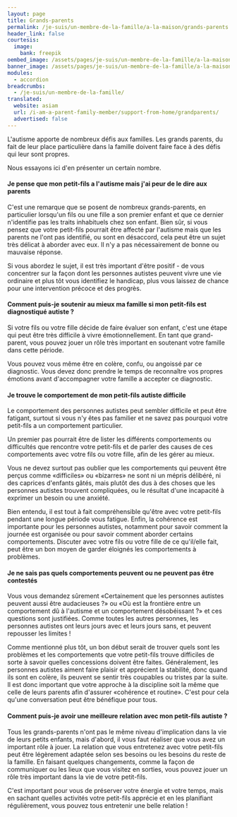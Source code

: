 ```yaml
---
layout: page
title: Grands-parents
permalink: /je-suis/un-membre-de-la-famille/a-la-maison/grands-parents
header_link: false
courtesis:
  image:
    bank: freepik
oembed_image: /assets/pages/je-suis/un-membre-de-la-famille/a-la-maison/grands-parents/opengraph.jpg
banner_image: /assets/pages/je-suis/un-membre-de-la-famille/a-la-maison/grands-parents/banner.jpg
modules:
  - accordion
breadcrumbs:
  - /je-suis/un-membre-de-la-famille/
translated:
  website: asiam
  url: /i-am-a-parent-family-member/support-from-home/grandparents/
  advertised: false
---
```



L'autisme apporte de nombreux défis aux familles. Les grands parents, du fait de leur
place particulière dans la famille doivent faire face à des défis qui leur sont propres.

Nous essayons ici d'en présenter un certain nombre.


<amp-accordion animate expand-single-section disable-session-states>
 <section expanded>
  <h4><span></span>Je pense que mon petit-fils a l'autisme mais j'ai peur de le dire aux parents</h4>
  <div>
<p>C'est une remarque que se posent de nombreux grands-parents,
en particulier lorsqu'un fils ou une fille a son premier enfant et que ce dernier n'identifie pas les traits inhabituels chez son enfant.
Bien sûr, si vous pensez que votre petit-fils pourrait être affecté par l'autisme mais que les parents
ne l'ont pas identifié, ou sont en désaccord, cela peut être un sujet très délicat à aborder avec eux.
Il n'y a pas nécessairement de bonne ou mauvaise réponse.</p>

<p>Si vous abordez le sujet, il est très important d'être positif - de vous
concentrer sur la façon dont les personnes autistes peuvent
vivre une vie ordinaire et plus tôt vous
identifiez le handicap, plus vous laissez de chance pour une intervention précoce et des progrès.</p>
  </div>
 </section>
 <section>
  <h4><span></span>Comment puis-je soutenir au mieux ma famille si mon petit-fils est diagnostiqué autiste&nbsp;?</h4>
  <div>
<p>Si votre fils ou votre fille décide de faire évaluer son enfant, c'est une étape qui peut être très difficile à vivre émotionnellement.
En tant que grand-parent, vous pouvez jouer un rôle très important en soutenant  votre famille dans cette période.</p>
<p>Vous pouvez vous même être en colère, confu, ou angoissé par ce diagnostic. Vous devez donc prendre le temps de reconnaître vos propres émotions avant d'accompagner votre famille a accepter ce diagnostic.</p>
  </div>
 </section>
 <section>
  <h4><span></span>Je trouve le comportement de mon petit-fils autiste difficile</h4>
  <div>
<p>Le comportement des personnes autistes peut sembler difficile et peut être fatigant, surtout si vous n'y êtes pas familier et ne savez pas pourquoi votre petit-fils a un comportement particulier.</p>
<p>Un premier pas pourrait être de lister les différents comportements ou difficultés que rencontre votre petit-fils et de parler des causes de ces comportements avec votre fils ou votre fille, afin de les gérer au mieux.</p>
<p>Vous ne devez surtout pas oublier que les comportements qui peuvent être perçus comme «difficiles» ou «bizarres» ne sont ni un mépris délibéré, ni des caprices d'enfants gâtés, mais plutôt des dus à des choses que les personnes autistes trouvent compliquées, ou le résultat d'une incapacité à exprimer un besoin ou une anxiété.</p>
<p>Bien entendu, il est tout à fait compréhensible qu'être avec votre petit-fils pendant une longue période vous fatigue. Enfin, la cohérence est importante pour les personnes autistes, notamment pour savoir comment la journée est organisée ou pour savoir comment aborder certains comportements. Discuter avec votre fils ou votre fille de ce qu'il/elle fait, peut être un bon moyen de garder éloignés les comportements à problèmes.</p>
  </div>
 </section>
 <section>
  <h4><span></span>Je ne sais pas quels comportements peuvent ou ne peuvent pas être contestés</h4>
  <div>
<p>Vous vous demandez sûrement «Certainement que les personnes autistes peuvent aussi être audacieuses&nbsp;?» ou «Où est la frontière entre un comportement dû à l'autisme et un comportement désobéissant&nbsp;?» et ces questions sont justifiées. Comme toutes les autres personnes, les personnes autistes ont leurs jours avec et leurs jours sans, et peuvent repousser les limites&nbsp;!</p>
<p>Comme mentionné plus tôt, un bon début serait de trouver quels sont les problèmes et les comportements que votre petit-fils trouve difficiles de sorte à savoir quelles concessions doivent être faites. Généralement, les personnes autistes aiment faire plaisir et apprécient la stabilité, donc quand ils sont en colère, ils peuvent se sentir très coupables ou tristes par la suite. Il est donc important que votre approche à la discipline soit la même que celle de leurs parents afin d'assurer «cohérence et routine». C'est pour cela qu'une conversation peut être bénéfique pour tous.</p>
  </div>
 </section>
 <section>
  <h4><span></span>Comment puis-je avoir une meilleure relation avec mon petit-fils autiste&nbsp;?</h4>
  <div>
<p>Tous les grands-parents n'ont pas le même niveau d'implication dans la vie de leurs petits enfants, mais d'abord, il vous faut réaliser que vous avez un important rôle à jouer. La relation que vous entretenez avec votre petit-fils peut être légèrement adaptée selon ses besoins ou les besoins du reste de la famille. En faisant quelques changements, comme la façon de communiquer ou les lieux que vous visitez en sorties, vous pouvez jouer un rôle très important dans la vie de votre petit-fils.</p>

<p>C'est important pour vous de préserver votre énergie et votre temps, mais en sachant quelles activités votre petit-fils apprécie et en les planifiant régulièrement, vous pouvez tous entretenir une belle relation&nbsp;!</P>
  </div>
 </section>
</amp-accordion>


